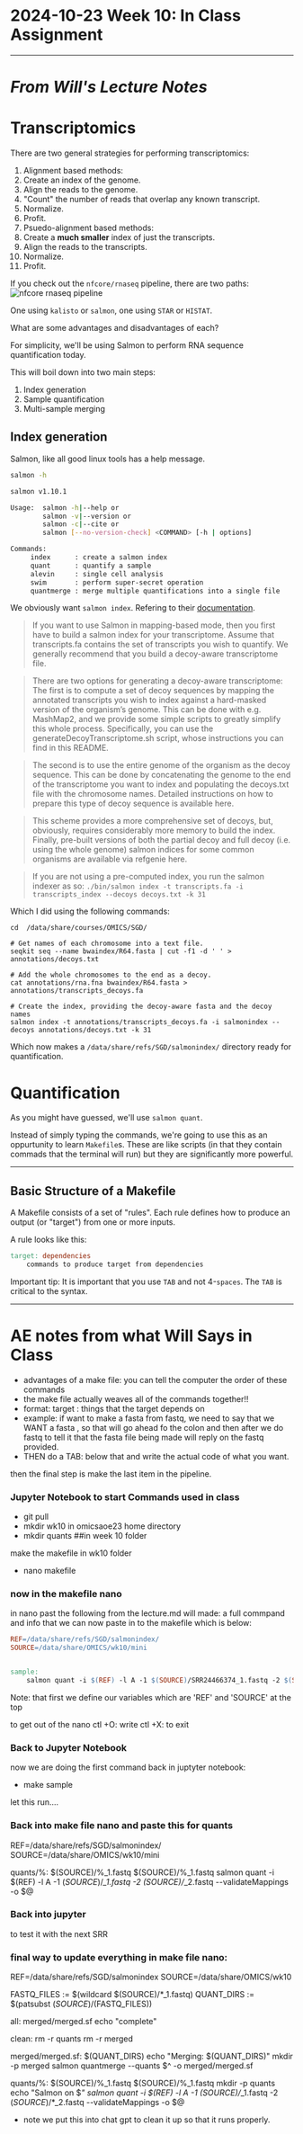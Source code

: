 # 2024-10-23 Week 10: In Class Assignment

***
# *From Will's Lecture Notes*
# Transcriptomics

There are two general strategies for performing transcriptomics:
 1. Alignment based methods:
   0. Create an index of the genome.
   1. Align the reads to the genome.
   2. "Count" the number of reads that overlap any known transcript.
   3. Normalize.
   4. Profit.
 2. Psuedo-alignment based methods:
   0. Create a **much smaller** index of just the transcripts.
   1. Align the reads to the transcripts.
   2. Normalize.
   3. Profit. 

If you check out the `nfcore/rnaseq` pipeline, there are two paths:
![nfcore rnaseq pipeline](https://raw.githubusercontent.com/nf-core/rnaseq/3.14.0//docs/images/nf-core-rnaseq_metro_map_grey.png)

One using `kalisto` or `salmon`, one using `STAR` or `HISTAT`.

What are some advantages and disadvantages of each?

For simplicity, we'll be using Salmon to perform RNA sequence quantification today.

This will boil down into two main steps:

1. Index generation
2. Sample quantification
3. Multi-sample merging

## Index generation

Salmon, like all good linux tools has a help message.

```bash
salmon -h

salmon v1.10.1

Usage:  salmon -h|--help or 
        salmon -v|--version or 
        salmon -c|--cite or 
        salmon [--no-version-check] <COMMAND> [-h | options]

Commands:
     index      : create a salmon index
     quant      : quantify a sample
     alevin     : single cell analysis
     swim       : perform super-secret operation
     quantmerge : merge multiple quantifications into a single file
```

We obviously want `salmon index`.
Refering to their [documentation](https://salmon.readthedocs.io/en/latest/salmon.html#preparing-transcriptome-indices-mapping-based-mode).

> If you want to use Salmon in mapping-based mode, then you first have to build a salmon index for your transcriptome. 
> Assume that transcripts.fa contains the set of transcripts you wish to quantify.
> We generally recommend that you build a decoy-aware transcriptome file.

> There are two options for generating a decoy-aware transcriptome:
> The first is to compute a set of decoy sequences by mapping the annotated transcripts you wish to index against a hard-masked version of the organism’s genome.
> This can be done with e.g. MashMap2, and we provide some simple scripts to greatly simplify this whole process.
> Specifically, you can use the generateDecoyTranscriptome.sh script, whose instructions you can find in this README.

> The second is to use the entire genome of the organism as the decoy sequence.
> This can be done by concatenating the genome to the end of the transcriptome you want to index and populating the decoys.txt file with the chromosome names.
> Detailed instructions on how to prepare this type of decoy sequence is available here.

> This scheme provides a more comprehensive set of decoys, but, obviously, requires considerably more memory to build the index.
> Finally, pre-built versions of both the partial decoy and full decoy (i.e. using the whole genome) salmon indices for some common organisms are available via refgenie here.

> If you are not using a pre-computed index, you run the salmon indexer as so:
> `./bin/salmon index -t transcripts.fa -i transcripts_index --decoys decoys.txt -k 31`

Which I did using the following commands:

```
cd  /data/share/courses/OMICS/SGD/

# Get names of each chromosome into a text file.
seqkit seq --name bwaindex/R64.fasta | cut -f1 -d ' ' > annotations/decoys.txt

# Add the whole chromosomes to the end as a decoy.
cat annotations/rna.fna bwaindex/R64.fasta > annotations/transcripts_decoys.fa

# Create the index, providing the decoy-aware fasta and the decoy names
salmon index -t annotations/transcripts_decoys.fa -i salmonindex --decoys annotations/decoys.txt -k 31
```

Which now makes a `/data/share/refs/SGD/salmonindex/` directory ready for quantification.

# Quantification

As you might have guessed, we'll use `salmon quant`.

Instead of simply typing the commands, we're going to use this as an oppurtunity to learn `Makefile`s.
These are like scripts (in that they contain commads that the terminal will run) but they are significantly more powerful.

***


## Basic Structure of a Makefile



A Makefile consists of a set of "rules".
Each rule defines how to produce an output (or "target") from one or more inputs.

A rule looks like this:
```makefile
target: dependencies
	commands to produce target from dependencies
```
Important tip: It is important that you use `TAB` and not 4-`spaces`.
The `TAB` is critical to the syntax.

***

# AE notes from what Will Says in Class

- advantages of a make file: you can tell the computer the order of these commands 
- the make file actually weaves all of the commands together!!
- format: 
    target : things that the target depends on
- example: if want to make a fasta from fastq, we need to say that we WANT a fasta , so that will go ahead fo the colon and then after we do fastq to tell it that the fasta file being made will reply on the fastq provided. 
- THEN do a TAB: below that and write the actual code of what you want.


then the final step is make the last item in the pipeline. 




### Jupyter Notebook to start Commands used in class

- git pull
- mkdir wk10 in omicsaoe23 home directory
- mkdir quants ##in week 10 folder

make the makefile in wk10 folder

- nano makefile

### now in the makefile nano

in nano past the following from the lecture.md will made: a full commpand and info that we can now paste in to the makefile which is below: 




```makefile
REF=/data/share/refs/SGD/salmonindex/
SOURCE=/data/share/OMICS/wk10/mini


sample:
	salmon quant -i $(REF) -l A -1 $(SOURCE)/SRR24466374_1.fastq -2 $(SOURCE)/SRR24466374_2.fastq --validateMappings -o quants/SRR24466374

```


Note: that first we define our variables which are 'REF' and 'SOURCE' at the top


to get out of the nano 
ctl +O: write
ctl +X: to exit 

### Back to Jupyter Notebook

now we are doing the first command back in juptyter notebook: 

- make sample


let this run....

### Back into make file nano and paste this for quants 


REF=/data/share/refs/SGD/salmonindex/
SOURCE=/data/share/OMICS/wk10/mini


quants/%: $(SOURCE)/%_1.fastq $(SOURCE)/%_1.fastq
	salmon quant -i $(REF) -l A -1 $(SOURCE)/$*_1.fastq -2 $(SOURCE)/$*_2.fastq --validateMappings -o $@
    
    
### Back into jupyter 

to test it with the next SRR

### final way to update everything in make file nano: 



REF=/data/share/refs/SGD/salmonindex
SOURCE=/data/share/OMICS/wk10

FASTQ_FILES := $(wildcard $(SOURCE)/*_1.fastq)
QUANT_DIRS := $(patsubst $(SOURCE)/%_1.fastq,quants/%,$(FASTQ_FILES))

all: merged/merged.sf
    echo "complete"
    
clean:
    rm -r quants
    rm -r merged 

merged/merged.sf: $(QUANT_DIRS)
    echo "Merging: $(QUANT_DIRS)"
    mkdir -p merged
    salmon quantmerge --quants $^ -o merged/merged.sf

quants/%: $(SOURCE)/%_1.fastq $(SOURCE)/%_1.fastq
    mkdir -p quants
    echo "Salmon on $*"
    salmon quant -i $(REF) -l A -1 $(SOURCE)/$*_1.fastq -2 $(SOURCE)/$*_2.fastq --validateMappings -o $@



- note we put this into chat gpt to clean it up so that it runs properly. 

